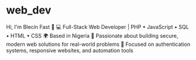 # web_dev
 Hi, I'm Blecin Fast 👋  💻 Full-Stack Web Developer | PHP • JavaScript • SQL • HTML • CSS   🌍 Based in Nigeria   🔐 Passionate about building secure, modern web solutions for real-world problems   🚀 Focused on authentication systems, responsive websites, and automation tools 
